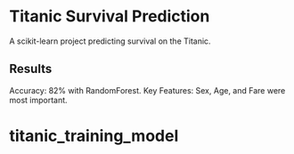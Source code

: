 # Titanic Survival Prediction
A scikit-learn project predicting survival on the Titanic.

## Results
Accuracy: 82% with RandomForest.
Key Features: Sex, Age, and Fare were most important.
# titanic_training_model
